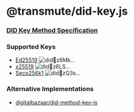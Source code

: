 # @transmute/did-key.js

### [DID Key Method Specification](https://github.com/w3c-ccg/did-method-key)

### Supported Keys

- [Ed25519](./packages/ed25519) ![did:key:z6Mk...](https://github.com/transmute-industries/did-key.js/workflows/ed25519/badge.svg)
- [x25519](./packages/x25519) ![did:key:z6LS...](https://github.com/transmute-industries/did-key.js/workflows/x25519/badge.svg)
- [Secp256k1](./packages/secp256k1) ![did:key:zQ3s...](https://github.com/transmute-industries/did-key.js/workflows/secp256k1/badge.svg)

### Alternative Implementations

- [digitalbazaar/did-method-key-js](https://github.com/digitalbazaar/did-method-key-js)
